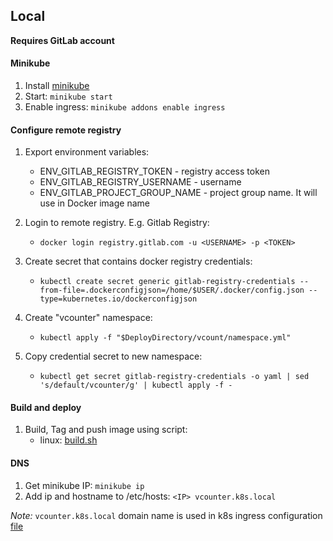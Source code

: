 ## Local

**Requires GitLab account**

#### Minikube

1. Install [minikube](https://minikube.sigs.k8s.io/docs/start/)
2. Start: ```minikube start```
3. Enable ingress: ```minikube addons enable ingress```

#### Configure remote registry 

1. Export environment variables:
    * ENV_GITLAB_REGISTRY_TOKEN - registry access token
    * ENV_GITLAB_REGISTRY_USERNAME - username
    * ENV_GITLAB_PROJECT_GROUP_NAME - project group name. It will use in Docker image name

3. Login to remote registry. E.g. Gitlab Registry:
    * ```docker login registry.gitlab.com -u <USERNAME> -p <TOKEN>```
4. Create secret that contains docker registry credentials:
    * ```kubectl create secret generic gitlab-registry-credentials --from-file=.dockerconfigjson=/home/$USER/.docker/config.json --type=kubernetes.io/dockerconfigjson```
5. Create "vcounter" namespace: 
    * ```kubectl apply -f "$DeployDirectory/vcount/namespace.yml"```
6. Copy credential secret to new namespace:
    * ```kubectl get secret gitlab-registry-credentials -o yaml | sed 's/default/vcounter/g' | kubectl apply -f -```

#### Build and deploy

1. Build, Tag and push image using script: 
    * linux: [build.sh](../../deployment/k8s/local/build.sh)

#### DNS

1. Get minikube IP: ```minikube ip```
2. Add ip and hostname to /etc/hosts: ```<IP> vcounter.k8s.local```

_Note:_ ```vcounter.k8s.local``` domain name is used in k8s ingress configuration [file](/deployment/k8s/local/vcount/ingress.yml)
